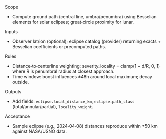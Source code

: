 <!-- >>> AUTO-GEN BEGIN: Eclipse Locality v1.0 (instructions) -->
Scope
- Compute ground path (central line, umbra/penumbra) using Besselian elements for solar eclipses; great‑circle proximity for lunar.

Inputs
- Observer lat/lon (optional); eclipse catalog (provider) returning exacts + Besselian coefficients or precomputed paths.

Rules
- Distance‑to‑centerline weighting: severity_locality = clamp(1 − d/R, 0, 1) where R is penumbral radius at closest approach.
- Time window: boost influences ±48h around local maximum; decay outside.

Outputs
- Add fields: `eclipse.local_distance_km`, `eclipse.path_class` (total/annular/partial), `locality_weight`.

Acceptance
- Sample eclipse (e.g., 2024‑04‑08) distances reproduce within ±50 km against NASA/USNO data.
<!-- >>> AUTO-GEN END: Eclipse Locality v1.0 (instructions) -->
